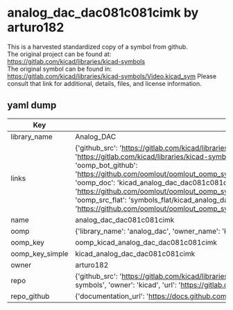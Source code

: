 # analog_dac_dac081c081cimk by arturo182  
This is a harvested standardized copy of a symbol from github.  
The original project can be found at:  
https://gitlab.com/kicad/libraries/kicad-symbols  
The original symbol can be found in:
https://gitlab.com/kicad/libraries/kicad-symbols/Video.kicad_sym
Please consult that link for additional, details, files, and license information.  
## yaml dump  
| Key | Value |  
| --- | --- |  
| library_name | Analog_DAC |  
| links | {'github_src': 'https://gitlab.com/kicad/libraries/kicad-symbols/Video.kicad_sym', 'github_src_repo': 'https://gitlab.com/kicad/libraries/kicad-symbols', 'oomp_bot': 'kicad_analog_dac_dac081c081cimk/working', 'oomp_bot_github': 'https://github.com/oomlout/oomlout_oomp_symbol_bot/tree/main/kicad_analog_dac_dac081c081cimk/working', 'oomp_doc': 'kicad_analog_dac_dac081c081cimk/working', 'oomp_doc_github': 'https://github.com/oomlout/oomlout_oomp_symbol_doc/tree/main/kicad_analog_dac_dac081c081cimk/working', 'oomp_src_flat': 'symbols_flat/kicad_analog_dac_dac081c081cimk/working', 'oomp_src_flat_github': 'https://github.com/oomlout/oomlout_oomp_symbol_src/tree/main/kicad_analog_dac_dac081c081cimk/working'} |  
| name | analog_dac_dac081c081cimk |  
| oomp | {'library_name': 'analog_dac', 'owner_name': 'kicad', 'symbol_name': 'analog_dac_dac081c081cimk'} |  
| oomp_key | oomp_kicad_analog_dac_dac081c081cimk |  
| oomp_key_simple | kicad_analog_dac_dac081c081cimk |  
| owner | arturo182 |  
| repo | {'github_src': 'https://gitlab.com/kicad/libraries/kicad-symbols/Video.kicad_sym', 'name': 'libraries/kicad-symbols', 'owner': 'kicad', 'url': 'https://gitlab.com/kicad/libraries/kicad-symbols'} |  
| repo_github | {'documentation_url': 'https://docs.github.com/rest/repos/repos#get-a-repository', 'message': 'Not Found'} |  


